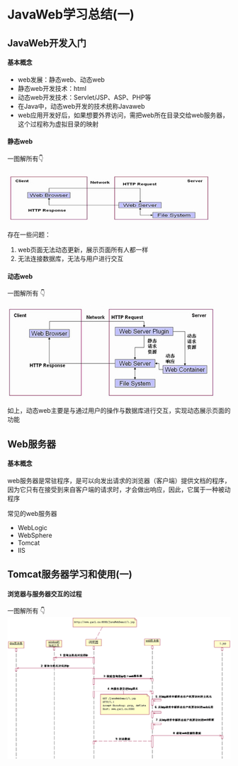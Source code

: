 
# JavaWeb学习总结(一)
## JavaWeb开发入门
#### 基本概念
- web发展：静态web、动态web
- 静态web开发技术：html
- 动态web开发技术：Servlet/JSP、ASP、PHP等
- 在Java中，动态web开发的技术统称Javaweb
- web应用开发好后，如果想要外界访问，需把web所在目录交给web服务器，这个过程称为虚拟目录的映射

#### 静态web
一图解所有👇 

![web静态][image-1]

存在一些问题：
1. web页面无法动态更新，展示页面所有人都一样
2. 无法连接数据库，无法与用户进行交互

#### 动态web
一图解所有 👇

![web动态][image-2]

如上，动态web主要是与通过用户的操作与数据库进行交互，实现动态展示页面的功能

## Web服务器
#### 基本概念
web服务器是常驻程序，是可以向发出请求的浏览器（客户端）提供文档的程序，因为它只有在接受到来自客户端的请求时，才会做出响应，因此，它属于一种被动程序

常见的web服务器
- WebLogic
- WebSphere
- Tomcat
- IIS

## Tomcat服务器学习和使用(一)

#### 浏览器与服务器交互的过程
一图解所有 👇
![](https://github.com/hacksman/learning/blob/master/picture/jiaohu.png)

[image-1]:	https://github.com/hacksman/learning/blob/master/picture/web_stable.png
[image-2]:	https://github.com/hacksman/learning/blob/master/picture/web_dynamic.png